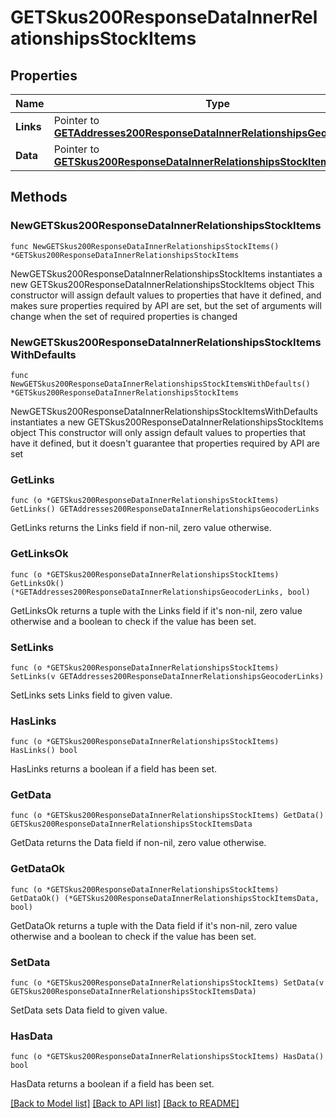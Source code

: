 # GETSkus200ResponseDataInnerRelationshipsStockItems

## Properties

Name | Type | Description | Notes
------------ | ------------- | ------------- | -------------
**Links** | Pointer to [**GETAddresses200ResponseDataInnerRelationshipsGeocoderLinks**](GETAddresses200ResponseDataInnerRelationshipsGeocoderLinks.md) |  | [optional] 
**Data** | Pointer to [**GETSkus200ResponseDataInnerRelationshipsStockItemsData**](GETSkus200ResponseDataInnerRelationshipsStockItemsData.md) |  | [optional] 

## Methods

### NewGETSkus200ResponseDataInnerRelationshipsStockItems

`func NewGETSkus200ResponseDataInnerRelationshipsStockItems() *GETSkus200ResponseDataInnerRelationshipsStockItems`

NewGETSkus200ResponseDataInnerRelationshipsStockItems instantiates a new GETSkus200ResponseDataInnerRelationshipsStockItems object
This constructor will assign default values to properties that have it defined,
and makes sure properties required by API are set, but the set of arguments
will change when the set of required properties is changed

### NewGETSkus200ResponseDataInnerRelationshipsStockItemsWithDefaults

`func NewGETSkus200ResponseDataInnerRelationshipsStockItemsWithDefaults() *GETSkus200ResponseDataInnerRelationshipsStockItems`

NewGETSkus200ResponseDataInnerRelationshipsStockItemsWithDefaults instantiates a new GETSkus200ResponseDataInnerRelationshipsStockItems object
This constructor will only assign default values to properties that have it defined,
but it doesn't guarantee that properties required by API are set

### GetLinks

`func (o *GETSkus200ResponseDataInnerRelationshipsStockItems) GetLinks() GETAddresses200ResponseDataInnerRelationshipsGeocoderLinks`

GetLinks returns the Links field if non-nil, zero value otherwise.

### GetLinksOk

`func (o *GETSkus200ResponseDataInnerRelationshipsStockItems) GetLinksOk() (*GETAddresses200ResponseDataInnerRelationshipsGeocoderLinks, bool)`

GetLinksOk returns a tuple with the Links field if it's non-nil, zero value otherwise
and a boolean to check if the value has been set.

### SetLinks

`func (o *GETSkus200ResponseDataInnerRelationshipsStockItems) SetLinks(v GETAddresses200ResponseDataInnerRelationshipsGeocoderLinks)`

SetLinks sets Links field to given value.

### HasLinks

`func (o *GETSkus200ResponseDataInnerRelationshipsStockItems) HasLinks() bool`

HasLinks returns a boolean if a field has been set.

### GetData

`func (o *GETSkus200ResponseDataInnerRelationshipsStockItems) GetData() GETSkus200ResponseDataInnerRelationshipsStockItemsData`

GetData returns the Data field if non-nil, zero value otherwise.

### GetDataOk

`func (o *GETSkus200ResponseDataInnerRelationshipsStockItems) GetDataOk() (*GETSkus200ResponseDataInnerRelationshipsStockItemsData, bool)`

GetDataOk returns a tuple with the Data field if it's non-nil, zero value otherwise
and a boolean to check if the value has been set.

### SetData

`func (o *GETSkus200ResponseDataInnerRelationshipsStockItems) SetData(v GETSkus200ResponseDataInnerRelationshipsStockItemsData)`

SetData sets Data field to given value.

### HasData

`func (o *GETSkus200ResponseDataInnerRelationshipsStockItems) HasData() bool`

HasData returns a boolean if a field has been set.


[[Back to Model list]](../README.md#documentation-for-models) [[Back to API list]](../README.md#documentation-for-api-endpoints) [[Back to README]](../README.md)


